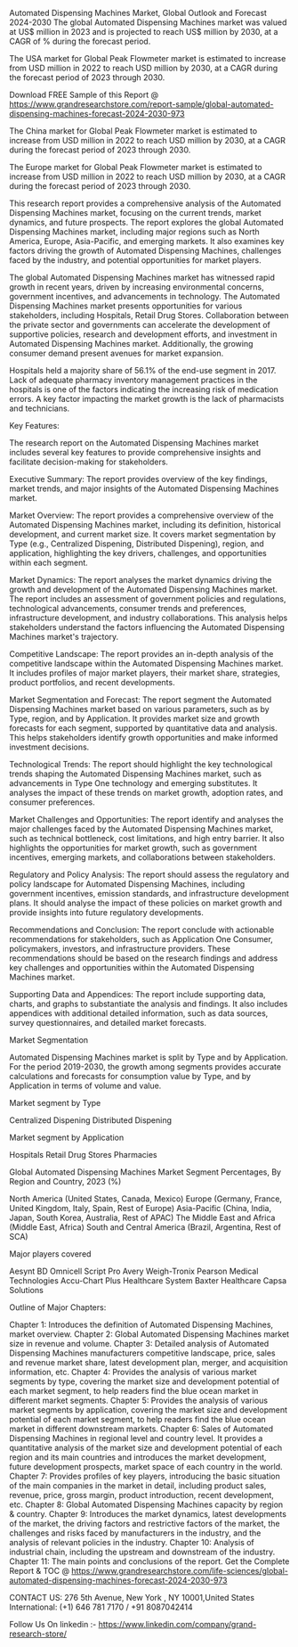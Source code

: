 Automated Dispensing Machines Market, Global Outlook and Forecast 2024-2030
The global Automated Dispensing Machines market was valued at US$ million in 2023 and is projected to reach US$ million by 2030, at a CAGR of % during the forecast period.

The USA market for Global Peak Flowmeter market is estimated to increase from USD million in 2022 to reach USD million by 2030, at a CAGR during the forecast period of 2023 through 2030.

Download FREE Sample of this Report @ https://www.grandresearchstore.com/report-sample/global-automated-dispensing-machines-forecast-2024-2030-973

The China market for Global Peak Flowmeter market is estimated to increase from USD million in 2022 to reach USD million by 2030, at a CAGR during the forecast period of 2023 through 2030.

The Europe market for Global Peak Flowmeter market is estimated to increase from USD million in 2022 to reach USD million by 2030, at a CAGR during the forecast period of 2023 through 2030.

This research report provides a comprehensive analysis of the Automated Dispensing Machines market, focusing on the current trends, market dynamics, and future prospects. The report explores the global Automated Dispensing Machines market, including major regions such as North America, Europe, Asia-Pacific, and emerging markets. It also examines key factors driving the growth of Automated Dispensing Machines, challenges faced by the industry, and potential opportunities for market players.

The global Automated Dispensing Machines market has witnessed rapid growth in recent years, driven by increasing environmental concerns, government incentives, and advancements in technology. The Automated Dispensing Machines market presents opportunities for various stakeholders, including Hospitals, Retail Drug Stores. Collaboration between the private sector and governments can accelerate the development of supportive policies, research and development efforts, and investment in Automated Dispensing Machines market. Additionally, the growing consumer demand present avenues for market expansion.

Hospitals held a majority share of 56.1% of the end-use segment in 2017. Lack of adequate pharmacy inventory management practices in the hospitals is one of the factors indicating the increasing risk of medication errors. A key factor impacting the market growth is the lack of pharmacists and technicians.

Key Features:

The research report on the Automated Dispensing Machines market includes several key features to provide comprehensive insights and facilitate decision-making for stakeholders.

Executive Summary: The report provides overview of the key findings, market trends, and major insights of the Automated Dispensing Machines market.

Market Overview: The report provides a comprehensive overview of the Automated Dispensing Machines market, including its definition, historical development, and current market size. It covers market segmentation by Type (e.g., Centralized Dispening, Distributed Dispening), region, and application, highlighting the key drivers, challenges, and opportunities within each segment.

Market Dynamics: The report analyses the market dynamics driving the growth and development of the Automated Dispensing Machines market. The report includes an assessment of government policies and regulations, technological advancements, consumer trends and preferences, infrastructure development, and industry collaborations. This analysis helps stakeholders understand the factors influencing the Automated Dispensing Machines market's trajectory.

Competitive Landscape: The report provides an in-depth analysis of the competitive landscape within the Automated Dispensing Machines market. It includes profiles of major market players, their market share, strategies, product portfolios, and recent developments.

Market Segmentation and Forecast: The report segment the Automated Dispensing Machines market based on various parameters, such as by Type, region, and by Application. It provides market size and growth forecasts for each segment, supported by quantitative data and analysis. This helps stakeholders identify growth opportunities and make informed investment decisions.

Technological Trends: The report should highlight the key technological trends shaping the Automated Dispensing Machines market, such as advancements in Type One technology and emerging substitutes. It analyses the impact of these trends on market growth, adoption rates, and consumer preferences.

Market Challenges and Opportunities: The report identify and analyses the major challenges faced by the Automated Dispensing Machines market, such as technical bottleneck, cost limitations, and high entry barrier. It also highlights the opportunities for market growth, such as government incentives, emerging markets, and collaborations between stakeholders.

Regulatory and Policy Analysis: The report should assess the regulatory and policy landscape for Automated Dispensing Machines, including government incentives, emission standards, and infrastructure development plans. It should analyse the impact of these policies on market growth and provide insights into future regulatory developments.

Recommendations and Conclusion: The report conclude with actionable recommendations for stakeholders, such as Application One Consumer, policymakers, investors, and infrastructure providers. These recommendations should be based on the research findings and address key challenges and opportunities within the Automated Dispensing Machines market.

Supporting Data and Appendices: The report include supporting data, charts, and graphs to substantiate the analysis and findings. It also includes appendices with additional detailed information, such as data sources, survey questionnaires, and detailed market forecasts.

Market Segmentation

Automated Dispensing Machines market is split by Type and by Application. For the period 2019-2030, the growth among segments provides accurate calculations and forecasts for consumption value by Type, and by Application in terms of volume and value.

Market segment by Type

Centralized Dispening
Distributed Dispening

Market segment by Application

Hospitals
Retail Drug Stores
Pharmacies

Global Automated Dispensing Machines Market Segment Percentages, By Region and Country, 2023 (%)

North America (United States, Canada, Mexico)
Europe (Germany, France, United Kingdom, Italy, Spain, Rest of Europe)
Asia-Pacific (China, India, Japan, South Korea, Australia, Rest of APAC)
The Middle East and Africa (Middle East, Africa)
South and Central America (Brazil, Argentina, Rest of SCA)

Major players covered

Aesynt
BD
Omnicell
Script Pro
Avery Weigh-Tronix
Pearson Medical Technologies
Accu-Chart Plus Healthcare System
Baxter Healthcare
Capsa Solutions

Outline of Major Chapters:

Chapter 1: Introduces the definition of Automated Dispensing Machines, market overview.
Chapter 2: Global Automated Dispensing Machines market size in revenue and volume.
Chapter 3: Detailed analysis of Automated Dispensing Machines manufacturers competitive landscape, price, sales and revenue market share, latest development plan, merger, and acquisition information, etc.
Chapter 4: Provides the analysis of various market segments by type, covering the market size and development potential of each market segment, to help readers find the blue ocean market in different market segments.
Chapter 5: Provides the analysis of various market segments by application, covering the market size and development potential of each market segment, to help readers find the blue ocean market in different downstream markets.
Chapter 6: Sales of Automated Dispensing Machines in regional level and country level. It provides a quantitative analysis of the market size and development potential of each region and its main countries and introduces the market development, future development prospects, market space of each country in the world.
Chapter 7: Provides profiles of key players, introducing the basic situation of the main companies in the market in detail, including product sales, revenue, price, gross margin, product introduction, recent development, etc.
Chapter 8: Global Automated Dispensing Machines capacity by region & country.
Chapter 9: Introduces the market dynamics, latest developments of the market, the driving factors and restrictive factors of the market, the challenges and risks faced by manufacturers in the industry, and the analysis of relevant policies in the industry.
Chapter 10: Analysis of industrial chain, including the upstream and downstream of the industry.
Chapter 11: The main points and conclusions of the report.
Get the Complete Report & TOC @ https://www.grandresearchstore.com/life-sciences/global-automated-dispensing-machines-forecast-2024-2030-973

CONTACT US:
276 5th Avenue, New York , NY 10001,United States
International: (+1) 646 781 7170 / +91 8087042414

Follow Us On linkedin :- https://www.linkedin.com/company/grand-research-store/

